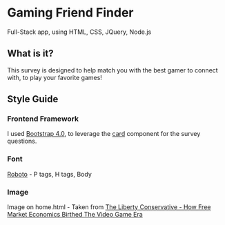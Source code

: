 # Gaming Friend Finder
Full-Stack app, using HTML, CSS, JQuery, Node.js

## What is it?
This survey is designed to help match you with the best gamer to connect with, to play your favorite games!

## Style Guide

### Frontend Framework
I used [Bootstrap 4.0](https://getbootstrap.com/), to leverage the [card](https://getbootstrap.com/docs/4.0/components/card/) component for the survey questions. 

### Font
[Roboto](https://fonts.google.com/specimen/Roboto) - P tags, H tags, Body

### Image
Image on home.html -
Taken from [The Liberty Conservative - How Free Market Economics Birthed The Video Game Era](https://www.thelibertyconservative.com/how-free-market-economics-birthed-the-video-game-era/)

